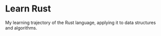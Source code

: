 # Learn Rust

My learning trajectory of the Rust language, applying it to data structures and algorithms.
